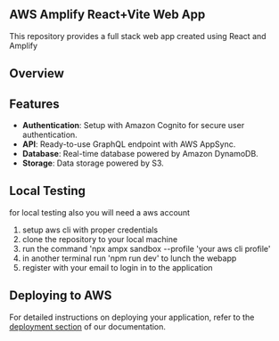 ## AWS Amplify React+Vite Web App

This repository provides a full stack web app created using React and Amplify

## Overview



## Features

- **Authentication**: Setup with Amazon Cognito for secure user authentication.
- **API**: Ready-to-use GraphQL endpoint with AWS AppSync.
- **Database**: Real-time database powered by Amazon DynamoDB.
- **Storage**: Data storage powered by S3.


## Local Testing

for local testing also you will need a aws account

1) setup aws cli with proper credentials
2) clone the repository to your local machine
3) run the command 'npx ampx sandbox --profile 'your aws cli profile'
3) in another terminal run 'npm run dev' to lunch the webapp
4) register with your email to login in to the application
## Deploying to AWS

For detailed instructions on deploying your application, refer to the [deployment section](https://docs.amplify.aws/react/start/quickstart/#deploy-a-fullstack-app-to-aws) of our documentation.
